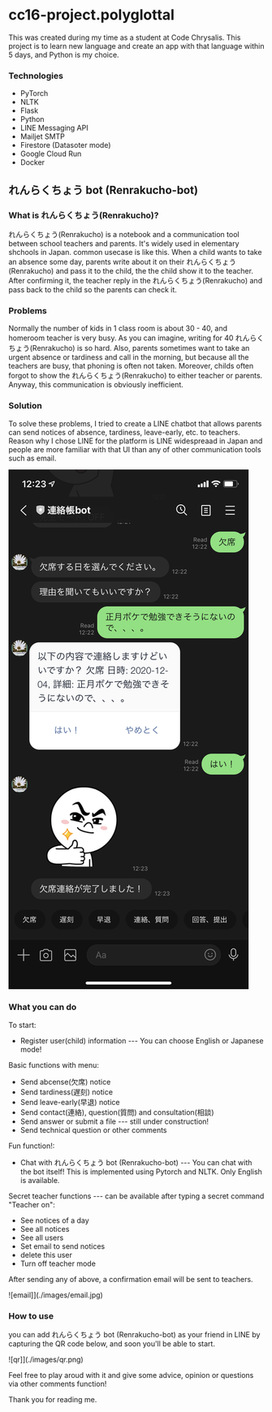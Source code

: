 # cc16-project.polyglottal

This was created during my time as a student at Code Chrysalis.
This project is to learn new language and create an app with that language within 5 days,
and Python is my choice.

### Technologies

- PyTorch
- NLTK
- Flask
- Python
- LINE Messaging API
- Mailjet SMTP
- Firestore (Datasoter mode)
- Google Cloud Run
- Docker

## れんらくちょう bot (Renrakucho-bot)

### What is れんらくちょう(Renrakucho)?

れんらくちょう(Renrakucho) is a notebook and a communication tool between school teachers and parents. It's widely used in elementary shchools in Japan.
common usecase is like this. When a child wants to take an absence some day, parents write about it on their れんらくちょう(Renrakucho) and pass it to the child, the the child show it to the teacher. After confirming it, the teacher reply in the れんらくちょう(Renrakucho) and pass back to the child so the parents can check it.

### Problems

Normally the number of kids in 1 class room is about 30 - 40, and homeroom teacher is very busy. As you can imagine, writing for 40 れんらくちょう(Renrakucho) is so hard. Also, parents sometimes want to take an urgent absence or tardiness and call in the morning, but because all the teachers are busy, that phoning is often not taken. Moreover, childs often forgot to show the れんらくちょう(Renrakucho) to either teacher or parents. Anyway, this communication is obviously inefficient.

### Solution

To solve these problems, I tried to create a LINE chatbot that allows parents can send notices of absence, tardiness, leave-early, etc. to teachers. Reason why I chose LINE for the platform is LINE widespreaad in Japan and people are more familiar with that UI than any of other communication tools such as email.

![screen_shot](./images/screen_shot.png)

### What you can do

To start:

- Register user(child) information --- You can choose English or Japanese mode!

Basic functions with menu:

- Send abcense(欠席) notice
- Send tardiness(遅刻) notice
- Send leave-early(早退) notice
- Send contact(連絡), question(質問) and consultation(相談)
- Send answer or submit a file --- still under construction!
- Send technical question or other comments

Fun function!:

- Chat with れんらくちょう bot (Renrakucho-bot) --- You can chat with the bot itself! This is implemented using Pytorch and NLTK. Only English is available.

Secret teacher functions --- can be available after typing a secret command "Teacher on":

- See notices of a day
- See all notices
- See all users
- Set email to send notices
- delete this user
- Turn off teacher mode

After sending any of above, a confirmation email will be sent to teachers.

![email]](./images/email.jpg)

### How to use

you can add れんらくちょう bot (Renrakucho-bot) as your friend in LINE by capturing the QR code below, and soon you'll be able to start.

![qr]](./images/qr.png)

Feel free to play aroud with it and give some advice, opinion or questions via other comments function!

Thank you for reading me.
